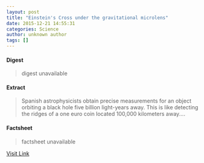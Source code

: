 ```yaml
---
layout: post
title: "Einstein's Cross under the gravitational microlens"
date: 2015-12-21 14:55:31
categories: Science
author: unknown author
tags: []
---
```



#### Digest
>digest unavailable

#### Extract
>Spanish astrophysicists obtain precise measurements for an object orbiting a black hole five billion light-years away. This is like detecting the ridges of a one euro coin located 100,000 kilometers away....

#### Factsheet
>factsheet unavailable

[Visit Link](http://www.sciencedaily.com/releases/2015/12/151221095531.htm)


